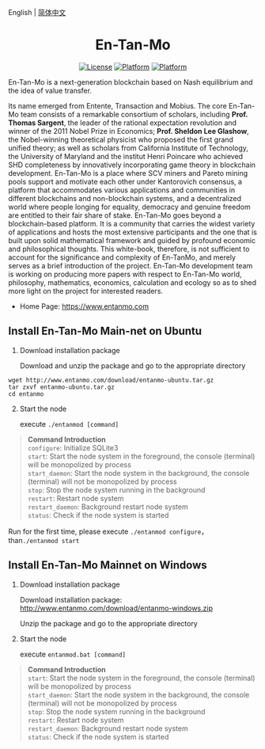 English | [简体中文](./README.zh-CN.md)

<h1 align="center">En-Tan-Mo</h1>
<div align="center">

[![License](https://img.shields.io/badge/license-MIT-yellow.svg?style=flat)]()
[![Platform](https://img.shields.io/badge/platform-Ubuntu-orange.svg?style=flat)](http://www.entanmo.com/download/entanmo-ubuntu.tar.gz)
[![Platform](https://img.shields.io/badge/platform-Windows-blue.svg?style=flat)](http://www.entanmo.com/download/entanmo-windows.zip)

</div>   

En-Tan-Mo is a next-generation blockchain based on Nash equilibrium and the idea of value transfer. 

Its name emerged from Entente, Transaction and Mobius. The core En-Tan-Mo team consists of a remarkable consortium of scholars, including **Prof. Thomas Sargent**, the leader of the rational expectation revolution and winner of the 2011 Nobel Prize in Economics; **Prof. Sheldon Lee Glashow**, the Nobel-winning theoretical physicist who proposed the first grand unified theory; as well as scholars from California Institute of Technology, the University of Maryland and the institut Henri Poincare who achieved SHD completeness by innovatively incorporating game theory in blockchain development. En-Tan-Mo is a place where SCV miners and Pareto mining pools support and motivate each other under Kantorovich consensus, a platform that accommodates various applications and communities in different blockchains and non-blockchain systems, and a decentralized world where people longing for equality, democracy and genuine freedom are entitled to their fair share of stake. En-Tan-Mo goes beyond a blockchain-based platform. It is a community that carries the widest variety of applications and hosts the most extensive participants and the one that is built upon solid mathematical framework and guided by profound economic and philosophical thoughts. This white-book, therefore, is not sufficient to account for the significance and complexity of En-TanMo, and merely serves as a brief introduction of the project. En-Tan-Mo development team is working on producing more papers with respect to En-Tan-Mo world, philosophy, mathematics, economics, calculation and ecology so as to shed more light on the project for interested readers.

- Home Page: https://www.entanmo.com

## Install En-Tan-Mo Main-net on Ubuntu

1. Download installation package

   Download and unzip the package and go to the appropriate directory

```
wget http://www.entanmo.com/download/entanmo-ubuntu.tar.gz
tar zxvf entanmo-ubuntu.tar.gz
cd entanmo
```

2. Start the node

   execute `./entanmod [command]`

> **Command Introduction**  
`configure`: Initialize SQLite3  
`start`: Start the node system in the foreground, the console (terminal) will be monopolized by process  
`start_daemon`: Start the node system in the background, the console (terminal) will not be monopolized by process  
`stop`: Stop the node system running in the background  
`restart`: Restart node system  
`restart_daemon`: Background restart node system  
`status`: Check if the node system is started  

Run for the first time, please execute `./entanmod configure`，than`./entanmod start`

## Install En-Tan-Mo Mainnet on Windows

1. Download installation package

   Download installation package: http://www.entanmo.com/download/entanmo-windows.zip

   Unzip the package and go to the appropriate directory

2. Start the node

   execute `entanmod.bat [command]`

> **Command Introduction**  
`start`: Start the node system in the foreground, the console (terminal) will be monopolized by process  
`start_daemon`: Start the node system in the background, the console (terminal) will not be monopolized by process  
`stop`: Stop the node system running in the background  
`restart`: Restart node system  
`restart_daemon`: Background restart node system  
`status`: Check if the node system is started  
